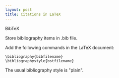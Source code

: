 ```yaml
---
layout: post
title: Citations in LaTeX
---
```


BibTeX

Store bibliography items in .bib file.

Add the following commands in the LaTeX document:
```
\bibliography{bibfilename}
\bibliographystyle{bstfilename}
```

The usual bibliography style is "plain".
